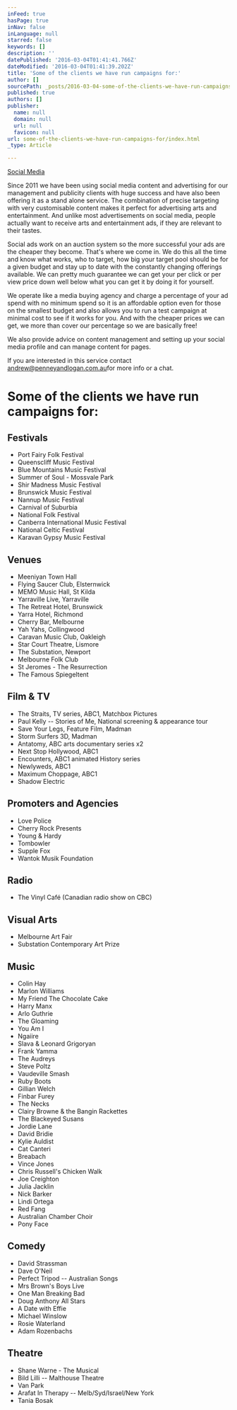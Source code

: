 ```yaml
---
inFeed: true
hasPage: true
inNav: false
inLanguage: null
starred: false
keywords: []
description: ''
datePublished: '2016-03-04T01:41:41.766Z'
dateModified: '2016-03-04T01:41:39.202Z'
title: 'Some of the clients we have run campaigns for:'
author: []
sourcePath: _posts/2016-03-04-some-of-the-clients-we-have-run-campaigns-for.md
published: true
authors: []
publisher:
  name: null
  domain: null
  url: null
  favicon: null
url: some-of-the-clients-we-have-run-campaigns-for/index.html
_type: Article

---
```

[Social Media][0]

​​​Since 2011 we have been using social media content and advertising for our management and publicity clients with huge success and have also been offering it as a stand alone service. The combination of precise targeting with very customisable content makes it perfect for advertising arts and entertainment. And unlike most advertisements on social media, people actually want to receive arts and entertainment ads, if they are relevant to their tastes.

Social ads work on an auction system so the more successful your ads are the cheaper they become.​ That's where we come in. We do this all the time and know what works, who to target, how big your target pool should be for a given budget and stay up to date with the constantly changing offerings available. We can pretty much guarantee we can get your per click or per view price down well below what you can get it by doing it for yourself.

We operate like a media buying agency and charge a percentage of your ad spend with no minimum spend so it is an affordable option even for those on the smallest budget and also allows you to run a test campaign at minimal cost to see if it works for you. And with the cheaper prices we can get, we more than cover our percentage so we are basically free!

We also provide advice on content management and setting up your social media profile and can manage content for pages.

If you are interested in this service contact andrew@penneyandlogan.com.au​ for more info or a chat.

# **Some of the clients we have run campaigns for:**

## Festivals

* Port Fairy Folk Festival
* Queenscliff Music Festival
* Blue Mountains Music Festival
* Summer of Soul - Mossvale Park
* Shir Madness Music Festival
* Brunswick Music Festival
* Nannup Music Festival
* Carnival of Suburbia
* National Folk Festival
* Canberra International Music Festival
* National Celtic Festival
* Karavan Gypsy Music Festival

## Venues

* Meeniyan Town Hall
* Flying Saucer Club, Elsternwick
* MEMO Music Hall, St Kilda
* Yarraville Live, Yarraville
* The Retreat Hotel, Brunswick
* Yarra Hotel, Richmond
* Cherry Bar, Melbourne
* Yah Yahs, Collingwood
* Caravan Music Club, Oakleigh​
* Star Court Theatre, Lismore
* The Substation, Newport
* Melbourne Folk Club
* St Jeromes - The Resurrection
* The Famous Spiegeltent

## Film & TV

* The Straits, TV series, ABC1, Matchbox Pictures
* Paul Kelly -- Stories of Me, National screening & appearance tour
* Save Your Legs, Feature Film, Madman
* Storm Surfers 3D, Madman
* Antatomy, ABC arts documentary series x2
* Next Stop Hollywood, ABC1
* Encounters, ABC1 animated History series
* Newlyweds, ABC1
* Maximum Choppage, ABC1
* Shadow Electric

## Promoters and Agencies

* Love Police
* Cherry Rock Presents
* Young & Hardy
* Tombowler
* Supple Fox
* Wantok Musik Foundation

## Radio

* The Vinyl Café (Canadian radio show on CBC)

## Visual Arts

* Melbourne Art Fair
* Substation Contemporary Art Prize

## Music

* Colin Hay
* Marlon Williams​
* My Friend The Chocolate Cake
* Harry Manx
* Arlo Guthrie
* The Gloaming
* You Am I
* Ngaiire
* Slava & Leonard Grigoryan
* Frank Yamma
* The Audreys
* Steve Poltz
* Vaudeville Smash
* Ruby Boots
* Gillian Welch
* Finbar Furey
* The Necks
* Clairy Browne & the Bangin Rackettes
* The Blackeyed Susans
* Jordie Lane
* David Bridie
* Kylie Auldist 
* Cat Canteri
* Breabach
* Vince Jones
* Chris Russell's Chicken Walk
* Joe Creighton
* Julia Jacklin
* Nick Barker
* Lindi Ortega
* Red Fang
* Australian Chamber Choir
* Pony Face

## Comedy

* David Strassman
* Dave O'Neil
* Perfect Tripod -- Australian Songs
* Mrs Brown's Boys Live
* One Man Breaking Bad
* Doug Anthony All Stars
* A Date with Effie
* Michael Winslow
* Rosie Waterland
* Adam Rozenbachs

## Theatre

* Shane Warne - The Musical
* Bild Lilli -- Malthouse Theatre
* Van Park
* Arafat In Therapy -- Melb/Syd/Israel/New York
* Tania Bosak

[0]: null